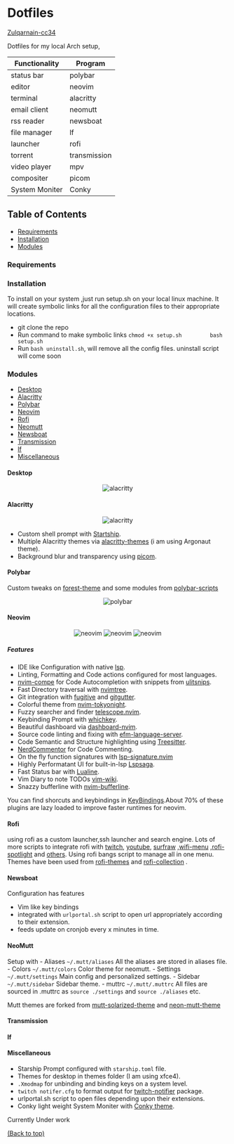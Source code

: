 # Dotfiles

[Zulqarnain-cc34](https://www.github.com/Zulqarnain-cc34)

Dotfiles for my local Arch setup,

| Functionality  | Program      |
|----------------|--------------|
| status bar     | polybar      |
| editor         | neovim       |
| terminal       | alacritty    |
| email client   | neomutt      |
| rss reader     | newsboat     |
| file manager   | lf           |
| launcher       | rofi         |
| torrent        | transmission |
| video player   | mpv          |
| compositer     | picom        |
| System Moniter | Conky        |

## Table of Contents

- [Requirements](#requirements)
- [Installation](#installation)
- [Modules](#modules)

### Requirements

### Installation

To install on your system ,just run setup.sh on your local linux
machine. It will create symbolic links for all the configuration files
to their appropriate locations.

- git clone the repo
- Run command to make symbolic links
  `chmod +x setup.sh         bash setup.sh`
- Run `bash uninstall.sh`, will remove all the config files. uninstall
  script will come soon

### Modules

- [Desktop](#desktop)
- [Alacritty](#alacritty)
- [Polybar](#polybar)
- [Neovim](#neovim)
- [Rofi](#rofi)
- [Neomutt](#neomutt)
- [Newsboat](#newsboat)
- [Transmission](#transmission)
- [lf](#lf)
- [Miscellaneous](#miscellaneous)

#### Desktop

<p align="center">
<img src="./screenshots/desktop-4.png"  title="alacritty">
</p>

#### Alacritty

<p align="center">
<img src="./screenshots/alacritty.png"  title="alacritty">
</p>

- Custom shell prompt with
  [Startship](https://github.com/starship/starship).
- Multiple Alacritty themes via
  [alacritty-themes](https://github.com/eendroroy/alacritty-theme) (i am
  using Argonaut theme).
- Background blur and transparency using
  [picom](https://github.com/yshui/picom).

#### Polybar

Custom tweaks on
[forest-theme](https://github.com/adi1090x/polybar-themes) and some
modules from
[polybar-scripts](https://github.com/polybar/polybar-scripts)

<p align="center">
<img src="./screenshots/polybar.png"  title="polybar">
</p>

#### Neovim

<p align="center">
<img src="./screenshots/neovim.png"  title="neovim">
<img src="./screenshots/neovim-1.png"  title="neovim">
<img src="./screenshots/neovim-2.png"  title="neovim">
</p>

##### Features

- IDE like Configuration with native
  [lsp](https://github.com/neovim/nvim-lspconfig).
- Linting, Formatting and Code actions configured for most languages.
- [nvim-compe](https://github.com/hrsh7th/nvim-compe) for Code
  Autocompletion with snippets from
  [ulitsnips](https://github.com/SirVer/ultisnips).
- Fast Directory traversal with
  [nvimtree](https://github.com/kyazdani42/nvim-tree.lua).
- Git integration with [fugitive](https://github.com/tpope/vim-fugitive)
  and [gitgutter](https://github.com/airblade/vim-gitgutter).
- Colorful theme from
  [nvim-tokyonight](https://github.com/ghifarit53/tokyonight-vim).
- Fuzzy searcher and finder
  [telescope.nvim](https://github.com/nvim-telescope/telescope.nvim).
- Keybinding Prompt with
  [whichkey](https://github.com/folke/which-key.nvim).
- Beautiful dashboard via
  [dashboard-nvim](https://github.com/glepnir/dashboard-nvim).
- Source code linting and fixing with
  [efm-language-server](https://github.com/mattn/efm-langserver).
- Code Semantic and Structure highlighting using
  [Treesitter](https://github.com/nvim-treesitter/nvim-treesitter).
- [NerdCommentor](https://github.com/preservim/nerdcommenter) for Code
  Commenting.
- On the fly function signatures with
  [lsp-signature.nvim](https://github.com/ray-x/lsp_signature.nvim)
- Highly Performatant UI for built-in-lsp
  [Lspsaga](https://github.com/glepnir/lspsaga.nvim).
- Fast Status bar with
  [Lualine](https://github.com/hoob3rt/lualine.nvim).
- Vim Diary to note TODOs
  [vim-wiki](https://github.com/vimwiki/vimwiki).
- Snazzy bufferline with
  [nvim-bufferline](https://github.com/akinsho/nvim-bufferline.lua).

You can find shorcuts and keybindings in
[KeyBindings](https://github.com/Zulqarnain-cc34/dotfiles/tree/main/nvim/README.md).About
70% of these plugins are lazy loaded to improve faster runtimes for
neovim.

#### Rofi

using rofi as a custom launcher,ssh launcher and search engine. Lots of
more scripts to integrate rofi with
[twitch](https://github.com/indeedwatson/rofi-twitch),
[youtube](https://github.com/pystardust/ytfzf),
[surfraw](https://github.com/gotbletu/dotfiles_v2/tree/master/normal_user/rofi/.config/rofi/launchers)
,[wifi-menu](https://github.com/zbaylin/rofi-wifi-menu)
,[rofi-spotlight](https://github.com/manilarome/rofi-spotlight) and
[others](https://github.com/gotbletu/dotfiles_v2/tree/master/normal_user/rofi/.config/rofi/launchers).
Using rofi bangs script to manage all in one menu. Themes have been used
from [rofi-themes](https://github.com/davatorium/rofi-themes.git) and
[rofi-collection](https://github.com/Murzchnvok/rofi-collection) .

#### Newsboat

Configuration has features

- Vim like key bindings
- integrated with `urlportal.sh` script to open url appropriately
  according to their extension.
- feeds update on cronjob every x minutes in time.

#### NeoMutt

Setup with - Aliases `~/.mutt/aliases` All the aliases are stored in
aliases file. - Colors `~/.mutt/colors` Color theme for neomutt. -
Settings `~/.mutt/settings` Main config and personalized settings. -
Sidebar `~/.mutt/sidebar` Sidebar theme. - muttrc `~/.mutt/.muttrc` All
files are sourced in .muttrc as `source ./settings` and
`source ./aliases` etc.

Mutt themes are forked from
[mutt-solarized-theme](https://github.com/altercation/mutt-colors-solarized)
and [neon-mutt-theme](https://github.com/h3xx/mutt-colors-neonwolf)

#### Transmission

#### lf

#### Miscellaneous

- Starship Prompt configured with `starship.toml` file.
- Themes for desktop in themes folder (I am using xfce4).
- `.Xmodmap` for unbinding and binding keys on a system level.
- `twitch notifer.cfg` to format output for
  [twitch-notifier](https://github.com/GiedriusS/TwitchNotifier)
  package.
- urlportal.sh script to open files depending upon their extensions.
- Conky light weight System Moniter with [Conky
  theme](https://github.com/juliojsb/jotack).

Currently Under work

[(Back to top)](#top)
